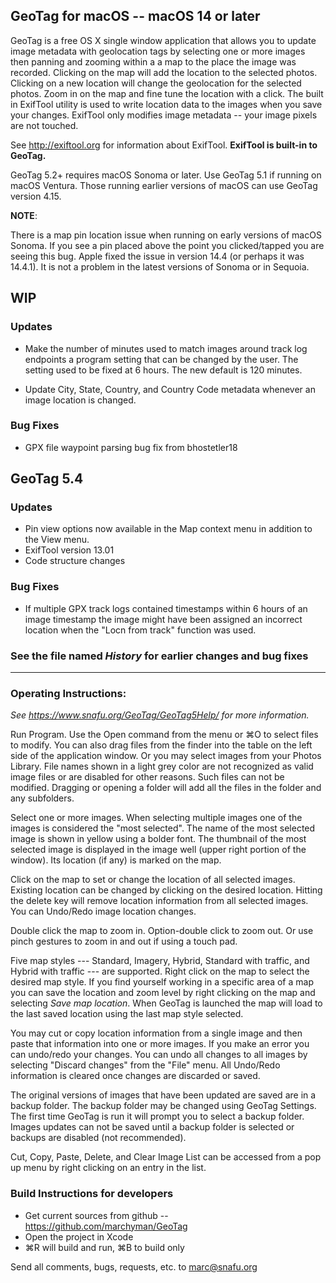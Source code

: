 ## GeoTag for macOS -- macOS 14 or later

GeoTag is a free OS X single window application that allows you to update image
metadata with geolocation tags by selecting one or more images then panning and
zooming within a a map to the place the image was recorded. Clicking on the map
will add the location to the selected photos.  Clicking on a new location will
change the geolocation for the selected photos.  Zoom in on the map and fine
tune the location with a click.  The built in ExifTool utility is used to write
location data to the images when you save your changes.  ExifTool only modifies
image metadata -- your image pixels are not touched.

See <http://exiftool.org> for information about ExifTool.
**ExifTool is built-in to GeoTag.**

GeoTag 5.2+ requires macOS Sonoma or later.  Use GeoTag 5.1 if running on
macOS Ventura.  Those running earlier versions of macOS can use GeoTag
version 4.15.

**NOTE**:

There is a map pin location issue when running on early versions of macOS
Sonoma. If you see a pin placed above the point you clicked/tapped you are
seeing this bug. Apple fixed the issue in version 14.4 (or perhaps it was
14.4.1). It is not a problem in the latest versions of Sonoma or in Sequoia.

## WIP

### Updates

- Make the number of minutes used to match images around track log endpoints 
  a program setting that can be changed by the user. The setting used to be
  fixed at 6 hours. The new default is 120 minutes.

- Update City, State, Country, and Country Code metadata whenever an image
  location is changed.

### Bug Fixes

- GPX file waypoint parsing bug fix from bhostetler18

## GeoTag 5.4

### Updates

- Pin view options now available in the Map context menu in addition to the
  View menu.
- ExifTool version 13.01
- Code structure changes

### Bug Fixes

- If multiple GPX track logs contained timestamps within 6 hours of an image
  timestamp the image might have been assigned an incorrect location when
  the "Locn from track" function was used.

### See the file named *History* for earlier changes and bug fixes

---

### Operating Instructions:

*See <https://www.snafu.org/GeoTag/GeoTag5Help/> for more information.*

Run Program.  Use the Open command from the menu or ⌘O to select files to
modify. You can also drag files from the finder into the table on the left side
of the application window.  Or you may select images from your Photos
Library. File names shown in a light grey color are not recognized as valid
image files or are disabled for other reasons.  Such files can not be
modified. Dragging or opening a folder will add all the files in the folder
and any subfolders.

Select one or more images. When selecting multiple images one of the
images is considered the "most selected". The name of the most selected
image is shown in yellow using a bolder font.  The thumbnail of the most
selected image is displayed in the image well (upper right portion of the
window). Its location (if any) is marked on the map.

Click on the map to set or change the location of all selected images. Existing
location can be changed by clicking on the desired location. Hitting the delete
key will remove location information from all selected images.  You can
Undo/Redo image location changes.

Double click the map to zoom in. Option-double click to zoom out. Or use
pinch gestures to zoom in and out if using a touch pad.

Five map styles --- Standard, Imagery, Hybrid, Standard with traffic, and
Hybrid with traffic --- are supported. Right click on the map to select
the desired map style. If you find yourself working in a specific area of a
map you can save the location and zoom level by right clicking on the map
and selecting *Save map location*.  When GeoTag is launched the map will
load to the last saved location using the last map style selected.

You may cut or copy location information from a single image and then paste
that information into one or more images.  If you make an error you can
undo/redo your changes. You can undo all changes to all images by selecting
"Discard changes" from the "File" menu.  All Undo/Redo information is cleared
once changes are discarded or saved.

The original versions of images that have been updated are saved are in a
backup folder.  The backup folder may be changed using GeoTag Settings.
The first time GeoTag is run it will prompt you to select a backup folder.
Images updates can not be saved until a backup folder is selected or backups
are disabled (not recommended).

Cut, Copy, Paste, Delete, and Clear Image List can be accessed from
a pop up menu by right clicking on an entry in the list.

### Build Instructions for developers

* Get current sources from github -- https://github.com/marchyman/GeoTag
* Open the project in Xcode
* ⌘R will build and run, ⌘B to build only

Send all comments, bugs, requests, etc. to <marc@snafu.org>
